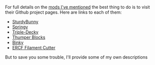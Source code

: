 For full details on the [mods I've mentioned](./custom-build-description.md) the best thing to do is to visit their Github project pages. Here are links to each of them:

* [SturdyBunny](https://github.com/sneakytreesnake/SturdyBunnyProject)
* [Springy](https://github.com/moggieuk/ERCF-Springy)
* [Triple-Decky](https://github.com/gneu42/Triple-Decky)
* [Thumper Blocks](https://github.com/kieraneglin/Thumper-Blocks)
* [Binky](https://github.com/mneuhaus/EnragedRabbitProject/blob/main/usermods/Binky/Readme.md)
* [ERCF Filament Cutter](https://github.com/kevinakasam/ERCF_Filament_Cutter)

But to save you some trouble, I'll provide some of my own descriptions

